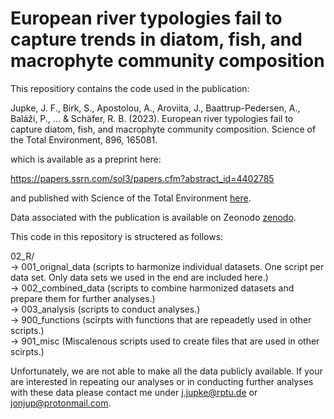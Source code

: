 # European river typologies fail to capture trends in diatom, fish, and macrophyte community composition

This repositiory contains the code used in the publication: 

Jupke, J. F., Birk, S., Apostolou, A., Aroviita, J., Baattrup-Pedersen, A., Baláži, P., ... & Schäfer, R. B. (2023). European river typologies fail to capture diatom, fish, and macrophyte community composition. Science of the Total Environment, 896, 165081.

which is available as a preprint here: 

https://papers.ssrn.com/sol3/papers.cfm?abstract_id=4402785

and published with Science of the Total Environment [here](https://www.sciencedirect.com/science/article/abs/pii/S004896972303704X).


Data associated with the publication is available on Zeonodo [zenodo](https://zenodo.org/records/7751344?token=eyJhbGciOiJIUzUxMiJ9.eyJpZCI6IjNkOGNhMWJkLTA3ZGMtNGU2Zi1hM2FkLTllMTcwNjE5NjhlZSIsImRhdGEiOnt9LCJyYW5kb20iOiIxMWIwYzQwMzc3NGQ1ZTkyZDRkZDJjYThhN2MzYjM5OSJ9.GJKO8Vt8rCyTzk28QLkWCsnQy7n8Y7bl8CTXwDpJfdCukoxUMcOCjYa_ExyIsmyrCiFp78lKkOSBak3WGAuz6w).

This code in this repository is structered as follows:     

02_R/     
-> 001_orignal_data (scripts to harmonize individual datasets. One script per data set. Only data sets we used in the end are included here.)    
-> 002_combined_data (scripts to combine harmonized datasets and prepare them for further analyses.)    
-> 003_analysis (scripts to conduct analyses.)    
-> 900_functions (scirpts with functions that are repeadetly used in other scripts.)    
-> 901_misc (Miscalenous scripts used to create files that are used in other scirpts.)

Unfortunately, we are not able to make all the data publicly available. If your are interested in repeating our analyses or in conducting further analyses with these data please contact me under j.jupke@rptu.de or jonjup@protonmail.com.
